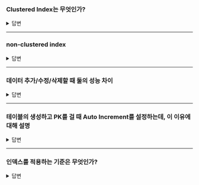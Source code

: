 
### Clustered Index는 무엇인가?

<details> 
<summary> 답변 </summary>
 답변을 작성해주세요.
</details>

---

### non-clustered index

<details> 
<summary> 답변 </summary>
 답변을 작성해주세요.
</details>

--- 

### 데이터 추가/수정/삭제할 때 둘의 성능 차이

<details> 
<summary> 답변 </summary>
 답변을 작성해주세요.
</details>

---

### 테이블의 생성하고 PK를 걸 때 Auto Increment를 설정하는데, 이 이유에 대해 설명

<details> 
<summary> 답변 </summary>
 답변을 작성해주세요.
</details>

---

### 인덱스를 적용하는 기준은 무엇인가?

<details> 
<summary> 답변 </summary>
 답변을 작성해주세요.
</details>


